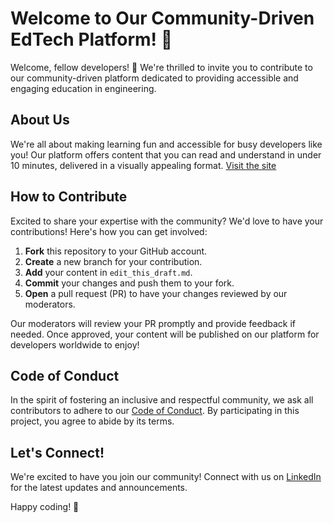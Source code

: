 # Welcome to Our Community-Driven EdTech Platform! 🚀

Welcome, fellow developers! 👋 We're thrilled to invite you to contribute to our community-driven platform dedicated to providing accessible and engaging education in engineering.

## About Us

We're all about making learning fun and accessible for busy developers like you! Our platform offers content that you can read and understand in under 10 minutes, delivered in a visually appealing format.
[Visit the site](https://www.linkedin.com/company/codesurge/)
## How to Contribute

Excited to share your expertise with the community? We'd love to have your contributions! Here's how you can get involved:

1. **Fork** this repository to your GitHub account.
2. **Create** a new branch for your contribution.
3. **Add** your content in `edit_this_draft.md`.
4. **Commit** your changes and push them to your fork.
5. **Open** a pull request (PR) to have your changes reviewed by our moderators.

Our moderators will review your PR promptly and provide feedback if needed. Once approved, your content will be published on our platform for developers worldwide to enjoy!

## Code of Conduct

In the spirit of fostering an inclusive and respectful community, we ask all contributors to adhere to our [Code of Conduct](CODE_OF_CONDUCT.md). By participating in this project, you agree to abide by its terms.

## Let's Connect!

We're excited to have you join our community! Connect with us on [LinkedIn](https://www.linkedin.com/company/codesurge/) for the latest updates and announcements.

Happy coding! 🎉
